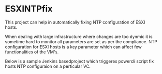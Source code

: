 # ESXINTPfix
This project can help in automatically fixing NTP configuration of ESXI hosts.

When dealing with large infrastructure where changes are too dynmic it is sometime hard to monitor all parameters are set as per the compliance.
NTP configuration for ESXI hosts is a key parameter which can affect few functionalities of the VM's.

Below is a sample Jenkins basedproject which triggeres powercli script fix hosts NTP configuraion on a perticular VC.
